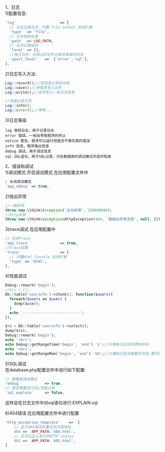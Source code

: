 1、日志<br>
1)配置信息:
```php
'log'                    => [
  // 日志记录方式，内置 file socket 支持扩展
  'type'  => 'File',
  // 日志保存目录
  'path'  => LOG_PATH,
  // 日志记录级别
  'level' => [],
  //独立日志，在独立的文件记录该等级的日志
  'apart_level'   =>  ['error','sql'],
],
```
2)日志写入方法:
```php
Log::record();//把信息记录到内存
Log::save();//把信息写入文件
Log::write();//实时写入一条日志信息

//快速记录方法
Log::info();
Log::error();//等等...
```
3)日志等级
```
log 常规日志，用于记录日志
error 错误，一般会导致程序的终止
notice 警告，程序可以运行但是还不够完美的错误
info 信息，程序输出信息
debug 调试，用于调试信息
sql SQL语句，用于SQL记录，只在数据库的调试模式开启时有效
```
2、错误和调试<br>
1)调试模式.开启调试模式,在应用配置文件中
```php
/ 关闭调试模式
'app_debug' => true,
```
2)抛出异常
```php
//一般异常
throw new \think\Exception('主动异常', 100000096);
//http异常
throw new \think\exception\HttpException(404, '我抛出异常消息', null, []);
```
3)trace调试.在应用配置中
```php
// 应用Trace
'app_trace'              => true,
//trace设置
'trace'                  => [
  // 内置Html Console 支持扩展
  'type' => 'Html',
],
```
4)性能调试
```php
Debug::remark('begin');
//$rs = [];
Db::table('userinfo')->chunk(3, function($users){
  foreach($users as $user) {
    dump($user);
  }
  echo '--------------------------';
});

$rs = Db::table('userinfo')->select();
dump($rs);
Debug::remark('begin');
echo '<br>';
echo Debug::getRangeTime('begin', 'end').'s';//计算执行区间花费的时间
echo '<br>';
echo Debug::getRangeMem('begin', 'end').'kb';//计算执行区间需要的内存,要环境支持内存统计才行
```
5)SQL调试<br>
在database.php配置文件中进行如下配置:
```php
// 数据库调试模式
'debug'           => true,
// 是否需要进行SQL性能分析
'sql_explain'     => false,
```
这样会在日志文件中对sql语句进行:EXPLAIN sql<br>

6)404错误.在应用配置文件中进行配置
```php
'http_exception_template'    =>  [
    // 定义404错误的重定向页面地址
    404 =>  APP_PATH.'404.html',
    // 还可以定义其它的HTTP status
    401 =>  APP_PATH.'401.html',
]
```
